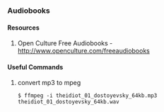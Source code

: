 ### Audiobooks
#### Resources

1. Open Culture Free Audiobooks -  http://www.openculture.com/freeaudiobooks

#### Useful Commands

1. convert mp3 to mpeg

    `$ ffmpeg -i theidiot_01_dostoyevsky_64kb.mp3 theidiot_01_dostoyevsky_64kb.wav`
